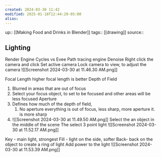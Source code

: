 ```yaml
---
created: 2024-03-30 11:42
modified: 2025-01-18T12:44:20-05:00
alias:
---
```

up::  [[Making Food and Drinks in Blender]]
tags:: [[drawing]]
source::
## Lighting

Render Engine
Cycles vs Evee
Path tracing engine
Denoise
Right click the camera and click
	Set active camera
Lock camera to view, to adjust the camera
![[Screenshot 2024-03-30 at 11.46.30 AM.png]]


Focal Length
higher focal length is better
Depth of Field
1.  Blurred in areas that are out of focus
2. Select your focus object, to set to be focused and other areas will be less focused
Aperture
1. Defines how much of the depth of field,
	1. No aperture everything is out of focus, less sharp, more aperture it. is more sharp
1. ![[Screenshot 2024-03-30 at 11.49.50 AM.png]]
Select the an object in the middle of the scene
The select 3 point light
	![[Screenshot 2024-03-30 at 11.52.17 AM.png]]


Key - main light, strongest
Fill - light on the side, softer
Back- back on the object to create a ring of light
Add power to the light
![[Screenshot 2024-03-30 at 11.53.39 AM.png]]
